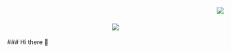 <img align="right" src="https://visitor-badge.laobi.icu/badge?page_id=Furbanooo.Furbanooo"/>

<h1 align="center">
<img src="https://readme-typing-svg.demolab.com/?
color=#eff4f8&font=NotoSerifDisplay&size=35&center=true&vcenter=true&width=500&height=70&duration=4000lines=***+Heeyyy+🌍;I'm+Furb;welcome+to+Y'all+👐🏾;" />
</h1>
### Hi there 👋

<!--
**Furbanooo/Furbanooo** is a ✨ _special_ ✨ repository because its `README.md` (this file) appears on your GitHub profile.

Here are some ideas to get you started:

- 🔭 I’m currently working on ...
- 🌱 I’m currently learning ...
- 👯 I’m looking to collaborate on ...
- 🤔 I’m looking for help with ...
- 💬 Ask me about ...
- 📫 How to reach me: ...
- 😄 Pronouns: ...
- ⚡ Fun fact: ...
-->
